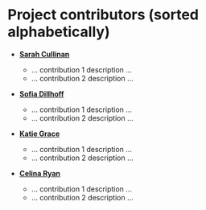Project contributors (sorted alphabetically)
============================================

* **[Sarah Cullinan](https://github.com/sarahcullinan)**

  * ... contribution 1 description ...
  * ... contribution 2 description ...

* **[Sofia Dillhoff](https://github.com/sdillho2)**

  * ... contribution 1 description ...
  * ... contribution 2 description ...

* **[Katie Grace](https://github.com/katiegrace)**

  * ... contribution 1 description ...
  * ... contribution 2 description ...

* **[Celina Ryan](https://github.com/celinaryan)**

  * ... contribution 1 description ...
  * ... contribution 2 description ...
